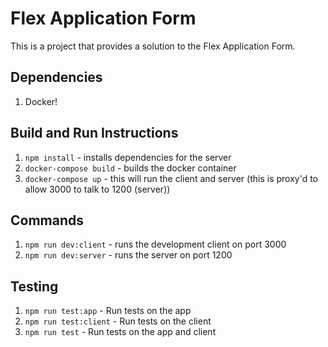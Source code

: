 # Flex Application Form
This is a project that provides a solution to the Flex Application Form. 

## Dependencies
1. Docker!

## Build and Run Instructions
1. `npm install`              - installs dependencies for the server
2. `docker-compose build`     - builds the docker container
3. `docker-compose up`        - this will run the client and server (this is proxy'd to allow 3000 to talk to 1200 (server))

## Commands
1. `npm run dev:client`       - runs the development client on port 3000
2. `npm run dev:server`       - runs the server on port 1200

## Testing
1. `npm run test:app`         - Run tests on the app
2. `npm run test:client`      - Run tests on the client
3. `npm run test`             - Run tests on the app and client

